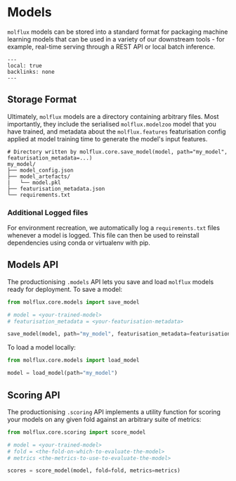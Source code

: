 # Models

``molflux`` models can be stored into a standard format for packaging machine learning models that can be
used in a variety of our downstream tools - for example, real-time serving through a REST API or local batch inference.

```{contents} On this page
---
local: true
backlinks: none
---
```

## Storage Format

Ultimately, ``molflux`` models are a directory containing arbitrary files. Most importantly, they
include the serialised `molflux.modelzoo` model that you have trained, and metadata about
the `molflux.features` featurisation config applied at model training time to generate the model's input
features.

```shell
# Directory written by molflux.core.save_model(model, path="my_model", featurisation_metadata=...)
my_model/
├── model_config.json
├── model_artefacts/
|   └── model.pkl
├── featurisation_metadata.json
└── requirements.txt
```

### Additional Logged files

For environment recreation, we automatically log a `requirements.txt` files whenever a model is logged.
This file can then be used to reinstall dependencies using conda or virtualenv with pip.

## Models API

The productionising `.models` API lets you save and load ``molflux`` models ready for deployment. To save a model:

```python
from molflux.core.models import save_model

# model = <your-trained-model>
# featurisation_metadata = <your-featurisation-metadata>

save_model(model, path="my_model", featurisation_metadata=featurisation_metadata)
```

To load a model locally:

```python
from molflux.core.models import load_model

model = load_model(path="my_model")
```

## Scoring API

The productionising `.scoring` API implements a utility function for scoring your models on any given fold against an arbitrary
suite of metrics:

```python
from molflux.core.scoring import score_model

# model = <your-trained-model>
# fold = <the-fold-on-which-to-evaluate-the-model>
# metrics <the-metrics-to-use-to-evaluate-the-model>

scores = score_model(model, fold=fold, metrics=metrics)
```

